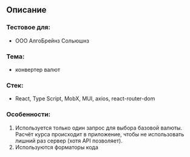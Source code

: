 ##  Описание

  ### Тестовое для: 
-  ООО АлгоБрейнз Сольюшнз
  ### Тема: 
-  конвертер валют
  ### Стек: 
-  React, Type Script, MobX, MUI, axios, react-router-dom
  ### Особенности:
1) Используется только один запрос для выбора базовой валюты. Расчёт курса происходит в приложение, чтобы не использовать лишний раз сервер (хотя API позволяет).
2) Используются форматоры кода
 
    
       
